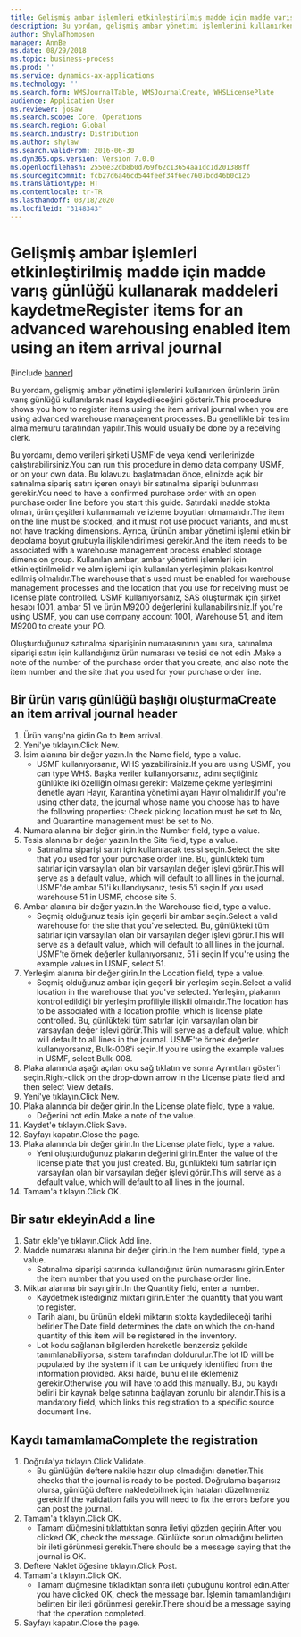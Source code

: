 ```yaml
---
title: Gelişmiş ambar işlemleri etkinleştirilmiş madde için madde varış günlüğü kullanarak maddeleri kaydetme
description: Bu yordam, gelişmiş ambar yönetimi işlemlerini kullanırken ürünlerin ürün varış günlüğü kullanılarak nasıl kaydedileceğini gösterir.
author: ShylaThompson
manager: AnnBe
ms.date: 08/29/2018
ms.topic: business-process
ms.prod: ''
ms.service: dynamics-ax-applications
ms.technology: ''
ms.search.form: WMSJournalTable, WMSJournalCreate, WHSLicensePlate
audience: Application User
ms.reviewer: josaw
ms.search.scope: Core, Operations
ms.search.region: Global
ms.search.industry: Distribution
ms.author: shylaw
ms.search.validFrom: 2016-06-30
ms.dyn365.ops.version: Version 7.0.0
ms.openlocfilehash: 2550e32db8b0d769f62c13654aa1dc1d201388ff
ms.sourcegitcommit: fcb27d6a46cd544feef34f6ec7607bdd46b0c12b
ms.translationtype: HT
ms.contentlocale: tr-TR
ms.lasthandoff: 03/18/2020
ms.locfileid: "3148343"
---
```

# <a name="register-items-for-an-advanced-warehousing-enabled-item-using-an-item-arrival-journal"></a><span data-ttu-id="18834-103">Gelişmiş ambar işlemleri etkinleştirilmiş madde için madde varış günlüğü kullanarak maddeleri kaydetme</span><span class="sxs-lookup"><span data-stu-id="18834-103">Register items for an advanced warehousing enabled item using an item arrival journal</span></span>

[!include [banner](../../includes/banner.md)]

<span data-ttu-id="18834-104">Bu yordam, gelişmiş ambar yönetimi işlemlerini kullanırken ürünlerin ürün varış günlüğü kullanılarak nasıl kaydedileceğini gösterir.</span><span class="sxs-lookup"><span data-stu-id="18834-104">This procedure shows you how to register items using the item arrival journal when you are using advanced warehouse management processes.</span></span> <span data-ttu-id="18834-105">Bu genellikle bir teslim alma memuru tarafından yapılır.</span><span class="sxs-lookup"><span data-stu-id="18834-105">This would usually be done by a receiving clerk.</span></span> 

<span data-ttu-id="18834-106">Bu yordamı, demo verileri şirketi USMF'de veya kendi verilerinizde çalıştırabilirsiniz.</span><span class="sxs-lookup"><span data-stu-id="18834-106">You can run this procedure in demo data company USMF, or on your own data.</span></span> <span data-ttu-id="18834-107">Bu kılavuzu başlatmadan önce, elinizde açık bir satınalma sipariş satırı içeren onaylı bir satınalma siparişi bulunması gerekir.</span><span class="sxs-lookup"><span data-stu-id="18834-107">You need to have a confirmed purchase order with an open purchase order line before you start this guide.</span></span> <span data-ttu-id="18834-108">Satırdaki madde stokta olmalı, ürün çeşitleri kullanmamalı ve izleme boyutları olmamalıdır.</span><span class="sxs-lookup"><span data-stu-id="18834-108">The item on the line must be stocked, and it must not use product variants, and must not have tracking dimensions.</span></span> <span data-ttu-id="18834-109">Ayrıca, ürünün ambar yönetimi işlemi etkin bir depolama boyut grubuyla ilişkilendirilmesi gerekir.</span><span class="sxs-lookup"><span data-stu-id="18834-109">And the item needs to be associated with a warehouse management process enabled storage dimension group.</span></span> <span data-ttu-id="18834-110">Kullanılan ambar, ambar yönetimi işlemleri için etkinleştirilmelidir ve alım işlemi için kullanılan yerleşimin plakası kontrol edilmiş olmalıdır.</span><span class="sxs-lookup"><span data-stu-id="18834-110">The warehouse that's used must be enabled for warehouse management processes and the location that you use for receiving must be license plate controlled.</span></span> <span data-ttu-id="18834-111">USMF kullanıyorsanız, SAS oluşturmak için şirket hesabı 1001, ambar 51 ve ürün M9200 değerlerini kullanabilirsiniz.</span><span class="sxs-lookup"><span data-stu-id="18834-111">If you're using USMF, you can use company account 1001, Warehouse 51, and item M9200 to create your PO.</span></span> 

<span data-ttu-id="18834-112">Oluşturduğunuz satınalma siparişinin numarasınının yanı sıra, satınalma siparişi satırı için kullandığınız ürün numarası ve tesisi de not edin .</span><span class="sxs-lookup"><span data-stu-id="18834-112">Make a note of the number of the purchase order that you create, and also note the item number and the site that you used for your purchase order line.</span></span>


## <a name="create-an-item-arrival-journal-header"></a><span data-ttu-id="18834-113">Bir ürün varış günlüğü başlığı oluşturma</span><span class="sxs-lookup"><span data-stu-id="18834-113">Create an item arrival journal header</span></span>
1. <span data-ttu-id="18834-114">Ürün varışı'na gidin.</span><span class="sxs-lookup"><span data-stu-id="18834-114">Go to Item arrival.</span></span>
2. <span data-ttu-id="18834-115">Yeni'ye tıklayın.</span><span class="sxs-lookup"><span data-stu-id="18834-115">Click New.</span></span>
3. <span data-ttu-id="18834-116">İsim alanına bir değer yazın.</span><span class="sxs-lookup"><span data-stu-id="18834-116">In the Name field, type a value.</span></span>
    * <span data-ttu-id="18834-117">USMF kullanıyorsanız, WHS yazabilirsiniz.</span><span class="sxs-lookup"><span data-stu-id="18834-117">If you are using USMF, you can type WHS.</span></span> <span data-ttu-id="18834-118">Başka veriler kullanıyorsanız, adını seçtiğiniz günlükte iki özelliğin olması gerekir: Malzeme çekme yerleşimini denetle ayarı Hayır, Karantina yönetimi ayarı Hayır olmalıdır.</span><span class="sxs-lookup"><span data-stu-id="18834-118">If you're using other data, the journal whose name you choose has to have the following properties: Check picking location must be set to No, and Quarantine management must be set to No.</span></span>  
4. <span data-ttu-id="18834-119">Numara alanına bir değer girin.</span><span class="sxs-lookup"><span data-stu-id="18834-119">In the Number field, type a value.</span></span>
5. <span data-ttu-id="18834-120">Tesis alanına bir değer yazın.</span><span class="sxs-lookup"><span data-stu-id="18834-120">In the Site field, type a value.</span></span>
    * <span data-ttu-id="18834-121">Satınalma siparişi satırı için kullanılacak tesisi seçin.</span><span class="sxs-lookup"><span data-stu-id="18834-121">Select the site that you used for your purchase order line.</span></span> <span data-ttu-id="18834-122">Bu, günlükteki tüm satırlar için varsayılan olan bir varsayılan değer işlevi görür.</span><span class="sxs-lookup"><span data-stu-id="18834-122">This will serve as a default value, which will default to all lines in the journal.</span></span> <span data-ttu-id="18834-123">USMF'de ambar 51'i kullandıysanız, tesis 5'i seçin.</span><span class="sxs-lookup"><span data-stu-id="18834-123">If you used warehouse 51 in USMF, choose site 5.</span></span>  
6. <span data-ttu-id="18834-124">Ambar alanına bir değer yazın.</span><span class="sxs-lookup"><span data-stu-id="18834-124">In the Warehouse field, type a value.</span></span>
    * <span data-ttu-id="18834-125">Seçmiş olduğunuz tesis için geçerli bir ambar seçin.</span><span class="sxs-lookup"><span data-stu-id="18834-125">Select a valid warehouse for the site that you've selected.</span></span> <span data-ttu-id="18834-126">Bu, günlükteki tüm satırlar için varsayılan olan bir varsayılan değer işlevi görür.</span><span class="sxs-lookup"><span data-stu-id="18834-126">This will serve as a default value, which will default to all lines in the journal.</span></span> <span data-ttu-id="18834-127">USMF'te örnek değerler kullanıyorsanız, 51'i seçin.</span><span class="sxs-lookup"><span data-stu-id="18834-127">If you're using the example values in USMF, select 51.</span></span>  
7. <span data-ttu-id="18834-128">Yerleşim alanına bir değer girin.</span><span class="sxs-lookup"><span data-stu-id="18834-128">In the Location field, type a value.</span></span>
    * <span data-ttu-id="18834-129">Seçmiş olduğunuz ambar için geçerli bir yerleşim seçin.</span><span class="sxs-lookup"><span data-stu-id="18834-129">Select a valid location in the warehouse that you've selected.</span></span> <span data-ttu-id="18834-130">Yerleşim, plakanın kontrol edildiği bir yerleşim profiliyle ilişkili olmalıdır.</span><span class="sxs-lookup"><span data-stu-id="18834-130">The location has to be associated with a location profile, which is license plate controlled.</span></span> <span data-ttu-id="18834-131">Bu, günlükteki tüm satırlar için varsayılan olan bir varsayılan değer işlevi görür.</span><span class="sxs-lookup"><span data-stu-id="18834-131">This will serve as a default value, which will default to all lines in the journal.</span></span> <span data-ttu-id="18834-132">USMF'te örnek değerler kullanıyorsanız, Bulk-008'i seçin.</span><span class="sxs-lookup"><span data-stu-id="18834-132">If you're using the example values in USMF, select Bulk-008.</span></span>  
8. <span data-ttu-id="18834-133">Plaka alanında aşağı açılan oku sağ tıklatın ve sonra Ayrıntıları göster'i seçin.</span><span class="sxs-lookup"><span data-stu-id="18834-133">Right-click on the drop-down arrow in the License plate field and then select View details.</span></span>
9. <span data-ttu-id="18834-134">Yeni'ye tıklayın.</span><span class="sxs-lookup"><span data-stu-id="18834-134">Click New.</span></span>
10. <span data-ttu-id="18834-135">Plaka alanında bir değer girin.</span><span class="sxs-lookup"><span data-stu-id="18834-135">In the License plate field, type a value.</span></span>
    * <span data-ttu-id="18834-136">Değerini not edin.</span><span class="sxs-lookup"><span data-stu-id="18834-136">Make a note of the value.</span></span>  
11. <span data-ttu-id="18834-137">Kaydet'e tıklayın.</span><span class="sxs-lookup"><span data-stu-id="18834-137">Click Save.</span></span>
12. <span data-ttu-id="18834-138">Sayfayı kapatın.</span><span class="sxs-lookup"><span data-stu-id="18834-138">Close the page.</span></span>
13. <span data-ttu-id="18834-139">Plaka alanında bir değer girin.</span><span class="sxs-lookup"><span data-stu-id="18834-139">In the License plate field, type a value.</span></span>
    * <span data-ttu-id="18834-140">Yeni oluşturduğunuz plakanın değerini girin.</span><span class="sxs-lookup"><span data-stu-id="18834-140">Enter the value of the license plate that you just created.</span></span> <span data-ttu-id="18834-141">Bu, günlükteki tüm satırlar için varsayılan olan bir varsayılan değer işlevi görür.</span><span class="sxs-lookup"><span data-stu-id="18834-141">This will serve as a default value, which will default to all lines in the journal.</span></span>  
14. <span data-ttu-id="18834-142">Tamam'a tıklayın.</span><span class="sxs-lookup"><span data-stu-id="18834-142">Click OK.</span></span>

## <a name="add-a-line"></a><span data-ttu-id="18834-143">Bir satır ekleyin</span><span class="sxs-lookup"><span data-stu-id="18834-143">Add a line</span></span>
1. <span data-ttu-id="18834-144">Satır ekle'ye tıklayın.</span><span class="sxs-lookup"><span data-stu-id="18834-144">Click Add line.</span></span>
2. <span data-ttu-id="18834-145">Madde numarası alanına bir değer girin.</span><span class="sxs-lookup"><span data-stu-id="18834-145">In the Item number field, type a value.</span></span>
    * <span data-ttu-id="18834-146">Satınalma siparişi satırında kullandığınız ürün numarasını girin.</span><span class="sxs-lookup"><span data-stu-id="18834-146">Enter the item number that you used on the purchase order line.</span></span>  
3. <span data-ttu-id="18834-147">Miktar alanına bir sayı girin.</span><span class="sxs-lookup"><span data-stu-id="18834-147">In the Quantity field, enter a number.</span></span>
    * <span data-ttu-id="18834-148">Kaydetmek istediğiniz miktarı girin.</span><span class="sxs-lookup"><span data-stu-id="18834-148">Enter the quantity that you want to register.</span></span>  
    * <span data-ttu-id="18834-149">Tarih alanı, bu ürünün eldeki miktarın stokta kaydedileceği tarihi belirler.</span><span class="sxs-lookup"><span data-stu-id="18834-149">The Date field determines the date on which the on-hand quantity of this item will be registered in the inventory.</span></span>  
    * <span data-ttu-id="18834-150">Lot kodu sağlanan bilgilerden hareketle benzersiz şekilde tanımlanabiliyorsa, sistem tarafından doldurulur.</span><span class="sxs-lookup"><span data-stu-id="18834-150">The lot ID will be populated by the system if it can be uniquely identified from the information provided.</span></span> <span data-ttu-id="18834-151">Aksi halde, bunu el ile eklemeniz gerekir.</span><span class="sxs-lookup"><span data-stu-id="18834-151">Otherwise you will have to add this manually.</span></span> <span data-ttu-id="18834-152">Bu, bu kaydı belirli bir kaynak belge satırına bağlayan zorunlu bir alandır.</span><span class="sxs-lookup"><span data-stu-id="18834-152">This is a mandatory field, which links this registration to a specific source document line.</span></span>  

## <a name="complete-the-registration"></a><span data-ttu-id="18834-153">Kaydı tamamlama</span><span class="sxs-lookup"><span data-stu-id="18834-153">Complete the registration</span></span>
1. <span data-ttu-id="18834-154">Doğrula'ya tıklayın.</span><span class="sxs-lookup"><span data-stu-id="18834-154">Click Validate.</span></span>
    * <span data-ttu-id="18834-155">Bu günlüğün deftere nakile hazır olup olmadığını denetler.</span><span class="sxs-lookup"><span data-stu-id="18834-155">This checks that the journal is ready to be posted.</span></span> <span data-ttu-id="18834-156">Doğrulama başarısız olursa, günlüğü deftere nakledebilmek için hataları düzeltmeniz gerekir.</span><span class="sxs-lookup"><span data-stu-id="18834-156">If the validation fails you will need to fix the errors before you can post the journal.</span></span>  
2. <span data-ttu-id="18834-157">Tamam'a tıklayın.</span><span class="sxs-lookup"><span data-stu-id="18834-157">Click OK.</span></span>
    * <span data-ttu-id="18834-158">Tamam düğmesini tıklattıktan sonra iletiyi gözden geçirin.</span><span class="sxs-lookup"><span data-stu-id="18834-158">After you clicked OK, check the message.</span></span> <span data-ttu-id="18834-159">Günlükte sorun olmadığını belirten bir ileti görünmesi gerekir.</span><span class="sxs-lookup"><span data-stu-id="18834-159">There should be a message saying that the journal is OK.</span></span>  
3. <span data-ttu-id="18834-160">Deftere Naklet öğesine tıklayın.</span><span class="sxs-lookup"><span data-stu-id="18834-160">Click Post.</span></span>
4. <span data-ttu-id="18834-161">Tamam'a tıklayın.</span><span class="sxs-lookup"><span data-stu-id="18834-161">Click OK.</span></span>
    * <span data-ttu-id="18834-162">Tamam düğmesine tıkladıktan sonra ileti çubuğunu kontrol edin.</span><span class="sxs-lookup"><span data-stu-id="18834-162">After you have clicked OK, check the message bar.</span></span> <span data-ttu-id="18834-163">İşlemin tamamlandığını belirten bir ileti görünmesi gerekir.</span><span class="sxs-lookup"><span data-stu-id="18834-163">There should be a message saying that the operation completed.</span></span>  
5. <span data-ttu-id="18834-164">Sayfayı kapatın.</span><span class="sxs-lookup"><span data-stu-id="18834-164">Close the page.</span></span>

